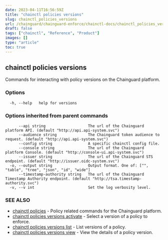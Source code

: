 ```yaml
---
date: 2023-04-11T16:56:59Z
title: "chainctl policies versions"
slug: chainctl_policies_versions
url: /chainguard/chainguard-enforce/chainctl-docs/chainctl_policies_versions/
draft: false
tags: ["chainctl", "Reference", "Product"]
images: []
type: "article"
toc: true
---
```

## chainctl policies versions

Commands for interacting with policy versions on the Chainguard platform.

### Options

```
  -h, --help   help for versions
```

### Options inherited from parent commands

```
      --api string                   The url of the Chainguard platform API. (default "http://api.api-system.svc")
      --audience string              The Chainguard token audience to request. (default "http://api.api-system.svc")
      --config string                A specific chainctl config file.
      --console string               The url of the Chainguard platform Console. (default "http://console-ui.api-system.svc")
      --issuer string                The url of the Chainguard STS endpoint. (default "http://issuer.oidc-system.svc")
  -o, --output string                Output format. One of: ["", "table", "tree", "json", "id", "wide"]
      --timestamp-authority string   The url of the Chainguard Timestamp Authority endpoint. (default "http://tsa.timestamp-authority.svc")
  -v, --v int                        Set the log verbosity level.
```

### SEE ALSO

* [chainctl policies](/chainguard/chainguard-enforce/chainctl-docs/chainctl_policies/)	 - Policy related commands for the Chainguard platform.
* [chainctl policies versions activate](/chainguard/chainguard-enforce/chainctl-docs/chainctl_policies_versions_activate/)	 - Select a version of a policy to enforce.
* [chainctl policies versions list](/chainguard/chainguard-enforce/chainctl-docs/chainctl_policies_versions_list/)	 - List versions of a policy.
* [chainctl policies versions view](/chainguard/chainguard-enforce/chainctl-docs/chainctl_policies_versions_view/)	 - View the details of a policy version.

